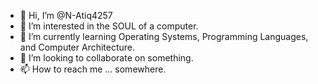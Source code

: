 - 👋 Hi, I’m @N-Atiq4257
- 👀 I’m interested in the SOUL of a computer.
- 🌱 I’m currently learning Operating Systems, Programming Languages, and Computer Architecture.
- 💞️ I’m looking to collaborate on something.
- 📫 How to reach me ... somewhere.

<!---
N-Atiq4257/N-Atiq4257 is a ✨ special ✨ repository because its `README.md` (this file) appears on your GitHub profile.
You can click the Preview link to take a look at your changes.
--->
